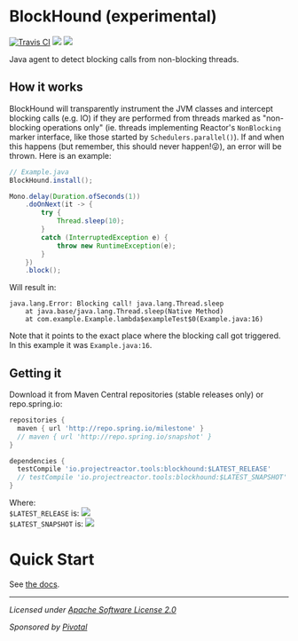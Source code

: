 # BlockHound (experimental)

[![Travis CI](https://travis-ci.org/reactor/BlockHound.svg?branch=master)](https://travis-ci.org/reactor/BlockHound)
[![](https://img.shields.io/maven-metadata/v/https/repo.spring.io/milestone/io/projectreactor/tools/blockhound/maven-metadata.xml.svg?label=Milestone)](https://repo.spring.io/milestone/io/projectreactor/tools/blockhound/)
[![](https://img.shields.io/maven-metadata/v/https/repo.spring.io/snapshot/io/projectreactor/tools/blockhound/maven-metadata.xml.svg?label=Snapshot)](https://repo.spring.io/snapshot/io/projectreactor/tools/blockhound/)

Java agent to detect blocking calls from non-blocking threads.

## How it works
BlockHound will transparently instrument the JVM classes and intercept blocking calls (e.g. IO) if they are performed from threads marked as "non-blocking operations only" (ie. threads implementing Reactor's `NonBlocking` marker interface, like those started by `Schedulers.parallel()`). If and when this happens (but remember, this should never happen!:stuck_out_tongue_winking_eye:), an error will be thrown. Here is an example:
```java
// Example.java
BlockHound.install();

Mono.delay(Duration.ofSeconds(1))
    .doOnNext(it -> {
        try {
            Thread.sleep(10);
        }
        catch (InterruptedException e) {
            throw new RuntimeException(e);
        }
    })
    .block();
```

Will result in:
```
java.lang.Error: Blocking call! java.lang.Thread.sleep
	at java.base/java.lang.Thread.sleep(Native Method)
	at com.example.Example.lambda$exampleTest$0(Example.java:16)
```
Note that it points to the exact place where the blocking call got triggered. In this example it was `Example.java:16`.

## Getting it

Download it from Maven Central repositories (stable releases only) or repo.spring.io:

```groovy
repositories {
  maven { url 'http://repo.spring.io/milestone' }
  // maven { url 'http://repo.spring.io/snapshot' }
}

dependencies {
  testCompile 'io.projectreactor.tools:blockhound:$LATEST_RELEASE'
  // testCompile 'io.projectreactor.tools:blockhound:$LATEST_SNAPSHOT'
}
```
Where:  
`$LATEST_RELEASE` is: ![](https://img.shields.io/maven-metadata/v/https/repo.spring.io/milestone/io/projectreactor/tools/blockhound/maven-metadata.xml.svg?label=)  
`$LATEST_SNAPSHOT` is: ![](https://img.shields.io/maven-metadata/v/https/repo.spring.io/snapshot/io/projectreactor/tools/blockhound/maven-metadata.xml.svg?label=)

# Quick Start
See [the docs](./docs/README.md).

-------------------------------------
_Licensed under [Apache Software License 2.0](www.apache.org/licenses/LICENSE-2.0)_

_Sponsored by [Pivotal](http://pivotal.io)_

